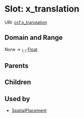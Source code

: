 
# Slot: x_translation




URI: [ccf:x_translation](http://purl.org/ccf/x_translation)


## Domain and Range

None &#8594;  <sub>1..1</sub> [Float](types/Float.md)

## Parents


## Children


## Used by

 * [SpatialPlacement](SpatialPlacement.md)
